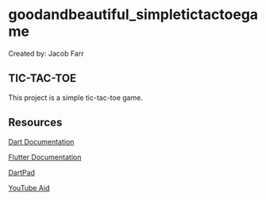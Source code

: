 # goodandbeautiful_simpletictactoegame

Created by: Jacob Farr

## TIC-TAC-TOE

This project is a simple tic-tac-toe game.

## Resources

[Dart Documentation](https://dart.dev/guides)

[Flutter Documentation](https://docs.flutter.dev/)

[DartPad](https://dartpad.dev/)

[YouTube Aid](https://www.youtube.com/watch?v=BZaXEIn9jE4&list=PLlvRDpXh1Se6e3FSn5O7VU6tzlndSi3FD)
